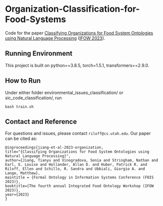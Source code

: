 # Organization-Classification-for-Food-Systems
Code for the paper [Classifying Organizations for Food System Ontologies using Natural Language Processing](https://users.cs.utah.edu/~riloff/pdfs/official-IFOW2023-paper.pdf) ([IFOW 2023](https://foodon.org/ifow-2023-workshop/)).

## Running Environment
This project is built on python==3.8.5, torch=1.5.1, transformers==2.9.0.

## How to Run
Under either folder environmental_issues_classification/ or sic_code_classification/, run
```
bash train.sh
```

## Contact and Reference
For questions and issues, please contact `riloff@cs.utah.edu`. Our paper can be cited as:
```
@inproceedings{jiang-et-al-2023-organization,
title="{Classifying Organizations for Food System Ontologies using Natural Language Processing}",
author={Jiang, Tianyu and Vinogradova, Sonia and Stringham, Nathan and Earl, E. Louise and Hollander, Allan D. and Huber, Patrick R. and 
Riloff, Ellen and Schillo, R. Sandra and Ubbiali, Giorgio A. and Lange, Matthew},
maintitle = {Formal Ontology in Information Systems Conference (FOIS 2023)},
booktitle={The fourth annual Integrated Food Ontology Workshop (IFOW 2023)},
year={2023}
}
```
